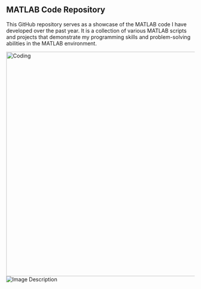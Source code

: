 ## MATLAB Code Repository

This GitHub repository serves as a showcase of the MATLAB code I have developed over the past year. It is a collection of various MATLAB scripts and projects that demonstrate my programming skills and problem-solving abilities in the MATLAB environment.




<img align="center" alt="Coding" width="600" src="https://i.imgur.com/ZY77Seh.png">



<img id="centered-image" src="https://i.imgur.com/ZY77Seh.png" alt="Image Description">
